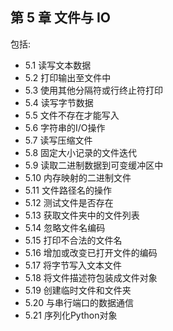 ## 第 5 章 文件与 IO

包括:

* 5.1 读写文本数据
* 5.2 打印输出至文件中
* 5.3 使用其他分隔符或行终止符打印
* 5.4 读写字节数据
* 5.5 文件不存在才能写入
* 5.6 字符串的I/O操作
* 5.7 读写压缩文件
* 5.8 固定大小记录的文件迭代
* 5.9 读取二进制数据到可变缓冲区中
* 5.10 内存映射的二进制文件
* 5.11 文件路径名的操作
* 5.12 测试文件是否存在
* 5.13 获取文件夹中的文件列表
* 5.14 忽略文件名编码
* 5.15 打印不合法的文件名
* 5.16 增加或改变已打开文件的编码
* 5.17 将字节写入文本文件
* 5.18 将文件描述符包装成文件对象
* 5.19 创建临时文件和文件夹
* 5.20 与串行端口的数据通信
* 5.21 序列化Python对象